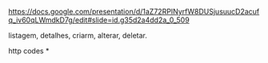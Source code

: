 https://docs.google.com/presentation/d/1aZ72RPINyrfW8DUSjusuucD2acufq_iv60qLWmdkD7g/edit#slide=id.g35d2a4dd2a_0_509

listagem, detalhes, criarm, alterar, deletar. 

http codes *
